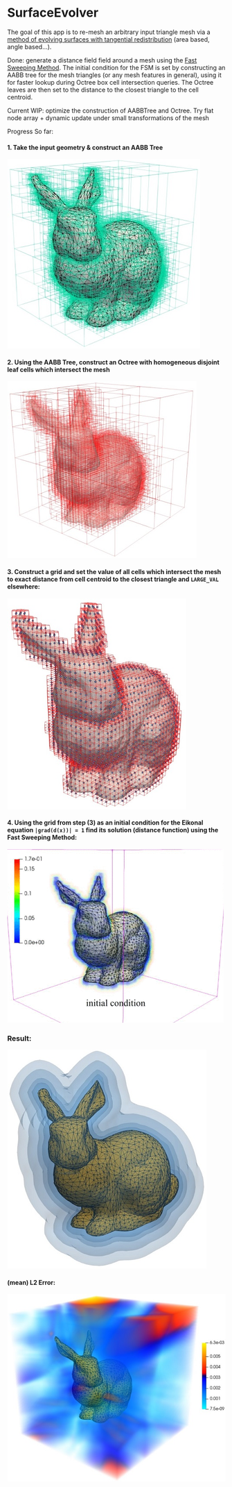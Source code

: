 # SurfaceEvolver

The goal of this app is to re-mesh an arbitrary input triangle mesh via a [method of evolving surfaces with tangential redistribution](http://www.math.sk/mikula/mrss_SISC.pdf) (area based, angle based...).

Done: generate a distance field field around a mesh using the [Fast Sweeping Method](https://graphics.stanford.edu/courses/cs468-03-fall/Papers/zhao_fastsweep1.pdf). The initial condition for the FSM is set by constructing an AABB tree for the mesh triangles (or any mesh features in general), using it for faster lookup during Octree box cell intersection queries. The Octree leaves are then set to the distance to the closest triangle to the cell centroid.

Current WIP: optimize the construction of AABBTree and Octree. Try flat node array + dynamic update under small transformations of the mesh

Progress So far:

#### 1. Take the input geometry & construct an AABB Tree
![AABBFull](https://github.com/MCInversion/SurfaceEvolverDevelop/blob/master/SurfaceEvolver/Images/BunnyAABBNodes.jpg)

#### 2. Using the AABB Tree, construct an Octree with homogeneous disjoint leaf cells which intersect the mesh

![OctreeFull](https://github.com/MCInversion/SurfaceEvolverDevelop/blob/master/SurfaceEvolver/Images/BunnyOctreeFull.jpg)

#### 3. Construct a grid and set the value of all cells which intersect the mesh to exact distance from cell centroid to the closest triangle and `LARGE_VAL` elsewhere:
![OctreeLeafCells](https://github.com/MCInversion/SurfaceEvolverDevelop/blob/master/SurfaceEvolver/Images/BunnyOctreeLeafCells.jpg)

#### 4. Using the grid from step (3) as an initial condition for the Eikonal equation `|grad(d(x))| = 1` find its solution (distance function) using the Fast Sweeping Method:
![FastSweep](https://github.com/MCInversion/SurfaceEvolverDevelop/blob/master/SurfaceEvolver/Images/FS_resized.gif)

### Result:
![DF](https://github.com/MCInversion/SurfaceEvolverDevelop/blob/master/SurfaceEvolver/Images/bunnySDFContour1.jpg)
#### (mean) L2 Error:
![error](https://github.com/MCInversion/SurfaceEvolverDevelop/blob/master/SurfaceEvolver/Images/BunnySDF_FS_Error.jpg)

